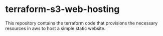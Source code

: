 # terraform-s3-web-hosting
This repository contains the terraform code that provisions the necessary resources in aws to host a simple static website.

